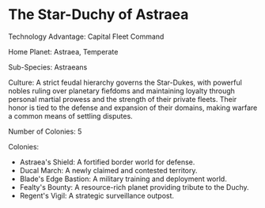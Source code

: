 # The Star-Duchy of Astraea

Technology Advantage: Capital Fleet Command

Home Planet: Astraea, Temperate

Sub-Species: Astraeans

Culture: A strict feudal hierarchy governs the Star-Dukes, with powerful nobles ruling over planetary fiefdoms and maintaining loyalty through personal martial prowess and the strength of their private fleets. Their honor is tied to the defense and expansion of their domains, making warfare a common means of settling disputes.

Number of Colonies: 5

Colonies:

- Astraea's Shield: A fortified border world for defense.
- Ducal March: A newly claimed and contested territory.
- Blade's Edge Bastion: A military training and deployment world.
- Fealty's Bounty: A resource-rich planet providing tribute to the Duchy.
- Regent's Vigil: A strategic surveillance outpost.